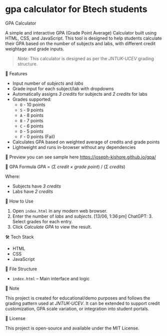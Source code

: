# gpa calculator for Btech students
GPA Calculator
 
A simple and interactive GPA (Grade Point Average) Calculator built using HTML, CSS, and JavaScript. This tool is designed to help students calculate their GPA based on the number of subjects and labs, with different credit weightage and grade inputs.
 
> *Note:* This calculator is designed as per the *JNTUK-UCEV* grading structure.
 
🔧 Features
 
- Input number of *subjects* and *labs*
- Grade input for each subject/lab with dropdowns
- Automatically assigns *3 credits* for subjects and *2 credits* for labs
- Grades supported:
  - `O` - 10 points
  - `S` - 9 points
  - `A` - 8 points
  - `B` - 7 points
  - `C` - 6 points
  - `D` - 5 points
  - `F` - 0 points (Fail)
- Calculates GPA based on weighted average of credits and grade points
- Lightweight and runs in-browser without any dependencies
 
📸 Preview
you can see sample here https://joseph-kishore.github.io/gpa/

🧮 GPA Formula 
*GPA* = (Σ *credit × grade point*) / (Σ *credits*)
 
Where:
- Subjects have *3 credits*
- Labs have *2 credits*
 
🚀 How to Use
 
1. Open `index.html` in any modern web browser.
2. Enter the number of *labs* and *subjects*.
[13/06, 1:36 pm] ChatGPT: 3. Select grades for each entry.
4. Click *Calculate GPA* to view the result.
 
🛠️ Tech Stack
 
- HTML
- CSS
- JavaScript
 
📂 File Structure
 
- `index.html` – Main interface and logic
 
📌 Note
 
This project is created for educational/demo purposes and follows the grading pattern used at *JNTUK-UCEV*. It can be extended to support credit customization, GPA scale variation, or integration into student portals.
 
📄 License
 
This project is open-source and available under the MIT License.
